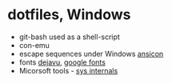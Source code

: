 # dotfiles, Windows

* git-bash used as a shell-script
* con-emu
* escape sequences under Windows [ansicon](https://github.com/adoxa/ansicon)
* fonts [dejavu](http://dejavu-fonts.org/wiki/Main_Page), [google fonts](https://www.google.com/fonts/)
* Micorsoft tools - [sys internals](https://technet.microsoft.com/en-us/sysinternals/bb545021.aspx)

